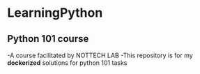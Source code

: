 # LearningPython
## Python 101 course
-A course facilitated by NOTTECH LAB
-This repository is for my **dockerized** solutions for python 101 tasks

